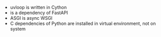 - uvloop is written in Cython
- is a dependency of FastAPI
- ASGI is async WSGI
- C dependencies of Python are installed in virtual environment, not on system